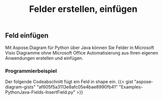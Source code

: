 ﻿---
title: Felder erstellen, einfügen
type: docs
weight: 10
url: /de/python-java/create-insert-fields/
description: So erstellen Sie Felder mit Java Diagram API .
---
## **Feld einfügen**
 Mit Aspose.Diagram für Python über Java können Sie Felder in Microsoft Visio Diagramme ohne Microsoft Office Automatisierung aus Ihren eigenen Anwendungen erstellen und einfügen.

### **Programmierbeispiel**
Der folgende Codeabschnitt fügt ein Feld in shape ein.
{{< gist "aspose-diagram-gists" "af605f5a3113e8afc05e4bae8990fb41" "Examples-PythonJava-Fields-InsertField.py" >}}

